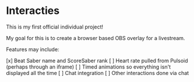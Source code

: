 # Interacties

This is my first official individual project!

My goal for this is to create a browser based OBS overlay for a livestream.

Features may include:

[x] Beat Saber name and ScoreSaber rank
[ ] Heart rate pulled from Pulsoid (perhaps through an iframe)
[ ] Timed animations so everything isn't displayed all the time
[ ] Chat integration
[ ] Other interactions done via chat
